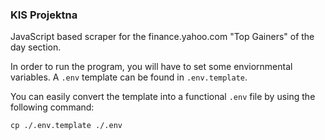 ### KIS Projektna
JavaScript based scraper for the finance.yahoo.com "Top Gainers" of the day section.

In order to run the program, you will have to set some enviornmental variables. A `.env` template can be found in `.env.template`.  

You can easily convert the template into a functional `.env` file by using the following command:
```shell
cp ./.env.template ./.env
```